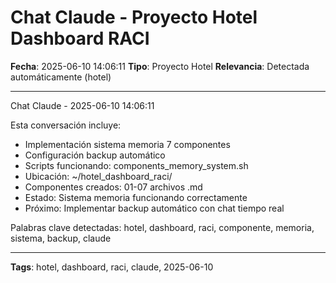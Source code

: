 # Chat Claude - Proyecto Hotel Dashboard RACI
**Fecha**: 2025-06-10 14:06:11
**Tipo**: Proyecto Hotel
**Relevancia**: Detectada automáticamente (hotel)

---

Chat Claude - 2025-06-10 14:06:11

Esta conversación incluye:
- Implementación sistema memoria 7 componentes
- Configuración backup automático
- Scripts funcionando: components_memory_system.sh
- Ubicación: ~/hotel_dashboard_raci/
- Componentes creados: 01-07 archivos .md
- Estado: Sistema memoria funcionando correctamente
- Próximo: Implementar backup automático con chat tiempo real

Palabras clave detectadas: hotel, dashboard, raci, componente, memoria, sistema, backup, claude

---

**Tags**: hotel, dashboard, raci, claude, 2025-06-10
